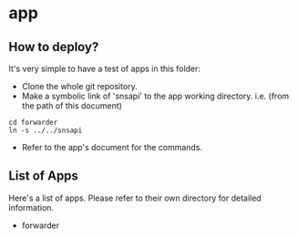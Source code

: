 app
====

How to deploy?
----

It's very simple to have a test of apps in this folder:
   * Clone the whole git repository. 
   * Make a symbolic link of 'snsapi' to the app working directory. 
   i.e. (from the path of this document) 
```
cd forwarder
ln -s ../../snsapi
```
   * Refer to the app's document for the commands. 

List of Apps
----

Here's a list of apps. 
Please refer to their own directory for detailed information. 
   * forwarder
